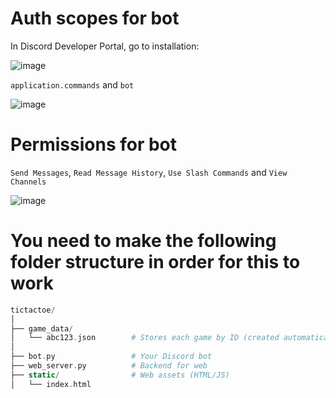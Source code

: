 # Auth scopes for bot

In Discord Developer Portal, go to installation:

![image](https://github.com/user-attachments/assets/ca61f1fd-bc90-4dd1-ac04-5b020cc485b1)


`application.commands` and `bot`

![image](https://github.com/user-attachments/assets/ffdc44df-8b50-4a91-a075-7123efac832d)


# Permissions for bot

`Send Messages`, `Read Message History`, `Use Slash Commands` and `View Channels`

![image](https://github.com/user-attachments/assets/f5f4b78a-a9f4-487c-894d-a2b44f8e9cb6)


# You need to make the following folder structure in order for this to work
```php
tictactoe/
│
├── game_data/
│   └── abc123.json        # Stores each game by ID (created automatically)
│
├── bot.py                 # Your Discord bot
├── web_server.py          # Backend for web
├── static/                # Web assets (HTML/JS)
│   └── index.html
```
